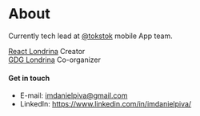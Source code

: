 # About

Currently tech lead  at [@tokstok](https://www.tokstok.com.br/) mobile App team.

[React Londrina](https://reactlondrina.now.sh/) Creator<br>
[GDG Londrina](https://gdg.community.dev/gdg-londrina/) Co-organizer


#### Get in touch

- E-mail: imdanielpiva@gmail.com
- LinkedIn: https://www.linkedin.com/in/imdanielpiva/
